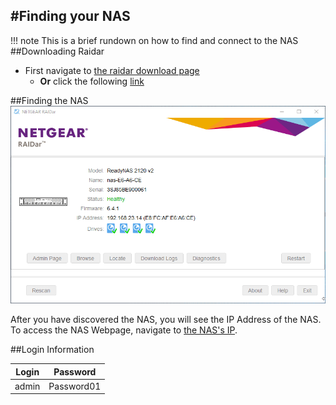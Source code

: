 #Finding your NAS
---------------

!!! note
	This is a brief rundown on how to find and connect to the NAS
##Downloading Raidar

* First navigate to [the raidar download page](https://kb.netgear.com/20684/ReadyNAS-Downloads)
	* **Or** click the following [link](https://www.downloads.netgear.com/files/GDC/READYNAS-COMMON/RAIDar_6.5.0.exe)

##Finding the NAS
![](images/raidar/raidar.gif)

After you have discovered the NAS, you will see the IP Address of the NAS. To access the NAS Webpage, navigate to <a href="http://192.168.23.14" target="_blank">the NAS's IP</a>.

##Login Information

| Login | Password   |
|:-----:|:----------:|
| admin | Password01 |